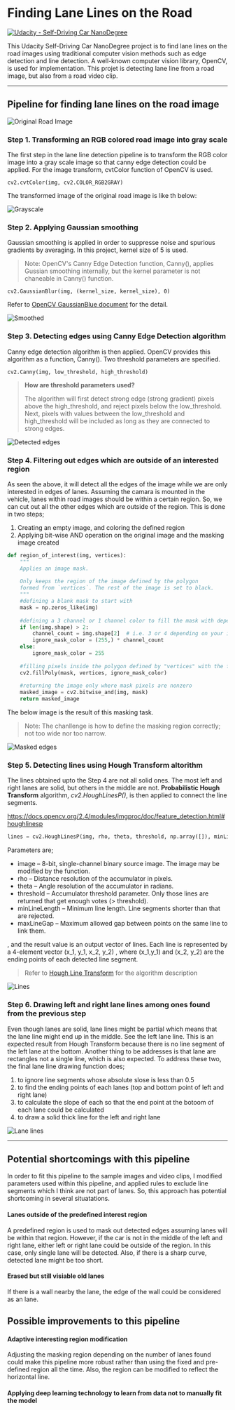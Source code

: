 # **Finding Lane Lines on the Road** 

[![Udacity - Self-Driving Car NanoDegree](https://s3.amazonaws.com/udacity-sdc/github/shield-carnd.svg)](http://www.udacity.com/drive)

This Udacity Self-Driving Car NanoDegree project is to find lane lines on the road images using traditional computer vision methods such as edge detection and line detection. A well-known computer vision library, OpenCV, is used for implementation. This projet is detecting lane line from a road image, but also from a road video clip.

---

## Pipeline for finding lane lines on the road image

![Original Road Image](./images/0-roadimage.jpg)

### Step 1. Transforming an RGB colored road image into gray scale

The first step in the lane line detection pipeline is to transform the RGB color image into a gray scale image so that canny edge detection could be applied. For the image transform, cvtColor function of OpenCV is used.

```
cv2.cvtColor(img, cv2.COLOR_RGB2GRAY)
```

The transformed image of the original road image is like th below:

![Grayscale](./images/1-grayscale.jpg)

### Step 2. Applying Gaussian smoothing

Gaussian smoothing is applied in order to suppresse noise and spurious gradients by averaging. In this project, kernel size of 5 is used. 

> Note: OpenCV's Canny Edge Detection function, Canny(), applies Gussian smoothing internally, but the kernel parameter is not chaneable in Canny() function. 

````
cv2.GaussianBlur(img, (kernel_size, kernel_size), 0)
````

Refer to [OpenCV GaussianBlue document](https://docs.opencv.org/2.4/modules/imgproc/doc/filtering.html?highlight=gaussianblur#gaussianblur) for the detail.

![Smoothed](./images/2-smoothing.jpg)

### Step 3. Detecting edges using Canny Edge Detection algorithm

Canny edge detection algorithm is then applied. OpenCV provides this algorithm as a function, Canny(). Two threshold parameters are specified. 

````
cv2.Canny(img, low_threshold, high_threshold)
````

> **How are threshold parameters used?**
> 
> The algorithm will first detect strong edge (strong gradient) pixels above the high_threshold, and reject pixels below the low_threshold. Next, pixels with values between the low_threshold and high_threshold will be included as long as they are connected to strong edges.



![Detected edges](./images/3-edges.jpg)

### Step 4. Filtering out edges which are outside of an interested region

As seen the above, it will detect all the edges of the image while we are only interested in edges of lanes. Assuming the camara is mounted in the vehicle, lanes within road images should be within a certain region. So, we can cut out all the other edges which are outside of the region. This is done in two steps;

1. Creating an empty image, and coloring the defined region
2. Applying bit-wise AND operation on the original image and the masking image created

````python
def region_of_interest(img, vertices):
    """
    Applies an image mask.
    
    Only keeps the region of the image defined by the polygon
    formed from `vertices`. The rest of the image is set to black.
    """
    #defining a blank mask to start with
    mask = np.zeros_like(img)   
    
    #defining a 3 channel or 1 channel color to fill the mask with depending on the input image
    if len(img.shape) > 2:
        channel_count = img.shape[2]  # i.e. 3 or 4 depending on your image
        ignore_mask_color = (255,) * channel_count
    else:
        ignore_mask_color = 255
        
    #filling pixels inside the polygon defined by "vertices" with the fill color    
    cv2.fillPoly(mask, vertices, ignore_mask_color)
    
    #returning the image only where mask pixels are nonzero
    masked_image = cv2.bitwise_and(img, mask)
    return masked_image
````

The below image is the result of this masking task.

> Note: The chanllenge is how to define the masking region correctly; not too wide nor too narrow.

![Masked edges](./images/4-masked.jpg)

### Step 5. Detecting lines using Hough Transform altorithm

The lines obtained upto the Step 4 are not all solid ones. The most left and right lanes are solid, but others in the middle are not. **Probabilistic Hough Transform** algorithm, *cv2.HoughLinesP()*, is then applied to connect the line segments.

https://docs.opencv.org/2.4/modules/imgproc/doc/feature_detection.html#houghlinesp

````python
lines = cv2.HoughLinesP(img, rho, theta, threshold, np.array([]), minLineLength=min_line_len, maxLineGap=max_line_gap)
````

Parameters are;

* image – 8-bit, single-channel binary source image. The image may be modified by the function.  
* rho – Distance resolution of the accumulator in pixels.
* theta – Angle resolution of the accumulator in radians.
* threshold – Accumulator threshold parameter. Only those lines are returned that get enough votes (> threshold).
* minLineLength – Minimum line length. Line segments shorter than that are rejected.
* maxLineGap – Maximum allowed gap between points on the same line to link them.

, and the result value is an output vector of lines. Each line is represented by a 4-element vector (x_1, y_1, x_2, y_2) , where (x_1,y_1) and (x_2, y_2) are the ending points of each detected line segment.

> Refer to [Hough Line Transform](https://docs.opencv.org/2.4/doc/tutorials/imgproc/imgtrans/hough_lines/hough_lines.html?highlight=hough%20transform) for the algorithm description

![Lines](./images/5-lines.jpg)

### Step 6. Drawing left and right lane lines among ones found from the previous step

Even though lanes are solid, lane lines might be partial which means that the lane line might end up in the middle. See the left lane line. This is an expected result from Hough Transform because there is no line segment of the left lane at the bottom. Another thing to be addresses is that lane are rectangles not a single line, which is also expected. To address these two, the final lane line drawing function does;

1. to ignore line segments whose absolute slose is less than 0.5
2. to find the ending points of each lanes (top and bottom point of left and right lane)
3. to calculate the slope of each so that the end point at the botoom of each lane could be calculated
4. to draw a solid thick line for the left and right lane

![Lane lines](./images/6-leftandright.jpg)


---

## Potential **shortcomings** with this pipeline

In order to fit this pipeline to the sample images and video clips, I modified parameters used within this pipeline, and applied rules to exclude line segments which I think are not part of lanes. So, this approach has potential shortcoming in several situatations.

#### Lanes outside of the predefined interest region

A predefined region is used to mask out detected edges assuming lanes will be within that region. However, if the car is not in the middle of the left and right lane, either left or right lane could be outside of the region. In this case, only single lane will be detected. Also, if there is a sharp curve, detected lane might be too short.

#### Erased but still visiable old lanes
If there is a wall nearby the lane, the edge of the wall could be considered as an lane. 

## Possible **improvements** to this pipeline

#### Adaptive interesting region modification

Adjusting the masking region depending on the number of lanes found could make this pipeline more robust rather than using the fixed and pre-defined region all the time. Also, the region can be modified to reflect the horizontal line.

#### Applying deep learning technology to learn from data not to manually fit the model